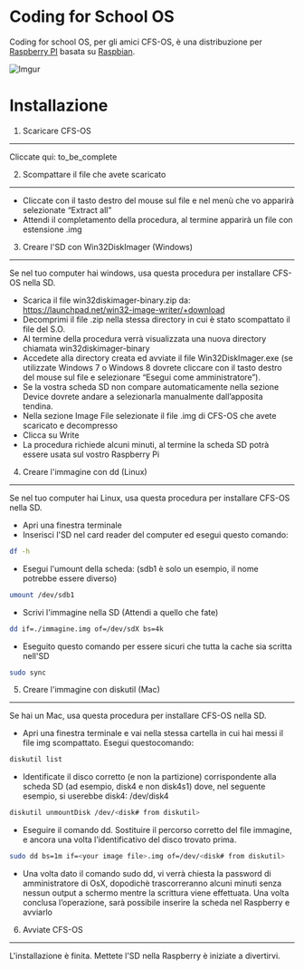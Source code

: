 Coding for School OS
===
Coding for school OS, per gli amici CFS-OS, è una distribuzione per [Raspberry PI](http://www.raspberrypi.org) basata su [Raspbian](http://www.raspbian.org).

![Imgur](http://i.imgur.com/vFVXEB7.png?1)

Installazione
===

1. Scaricare CFS-OS
---
Cliccate qui: to_be_complete

2. Scompattare il file che avete scaricato
---
* Cliccate con il tasto destro del mouse sul file e nel menù che vo apparirà selezionate “Extract all”
* Attendi il completamento della procedura, al termine apparirà un file con estensione .img

3. Creare l'SD con Win32DiskImager (Windows)
---
Se nel tuo computer hai windows, usa questa procedura per installare CFS-OS nella SD.

* Scarica il file win32diskimager-binary.zip da: https://launchpad.net/win32-image-writer/+download
* Decomprimi il file .zip nella stessa directory in cui è stato scompattato il file del S.O.
* Al termine della procedura verrà visualizzata una nuova directory chiamata win32diskimager-binary
* Accedete alla directory creata ed avviate il file Win32DiskImager.exe (se utilizzate
Windows 7 o Windows 8 dovrete cliccare con il tasto destro del mouse sul file e selezionare “Esegui come
amministratore”).
* Se la vostra scheda SD non compare automaticamente nella sezione Device dovrete andare a selezionarla
manualmente dall’apposita tendina.
* Nella sezione Image File selezionate il file .img di CFS-OS che avete scaricato e decompresso
* Clicca su Write
* La procedura richiede alcuni minuti, al termine la scheda SD potrà essere usata sul vostro Raspberry Pi 

4. Creare l'immagine con dd (Linux)
---
Se nel tuo computer hai Linux, usa questa procedura per installare CFS-OS nella SD.

* Apri una finestra terminale 
* Inserisci l'SD nel card reader del computer ed esegui questo comando:
```bash
df -h
```
*  Esegui l'umount della scheda: (sdb1 è solo un esempio, il nome potrebbe essere diverso)
```bash
umount /dev/sdb1
```
* Scrivi l'immagine nella SD (Attendi a quello che fate)
```bash
dd if=./immagine.img of=/dev/sdX bs=4k
```
* Eseguito questo comando per essere sicuri che tutta la cache sia scritta nell'SD
```bash
sudo sync
```

5. Creare l'immagine con diskutil (Mac)
---
Se hai un Mac, usa questa procedura per installare CFS-OS nella SD.

* Apri una finestra terminale e vai nella stessa cartella in cui hai messi il file img scompattato. Esegui questocomando:
```bash
diskutil list
```
* Identificate il disco corretto (e non la partizione) corrispondente alla scheda SD (ad esempio, disk4 e non disk4s1) dove, nel seguente esempio, si userebbe disk4: /dev/disk4
```bash
diskutil unmountDisk /dev/<disk# from diskutil>
```
* Eseguire il comando dd. Sostituire il percorso corretto del file immagine, e ancora una volta l’identificativo del disco trovato prima.
```bash
sudo dd bs=1m if=<your image file>.img of=/dev/<disk# from diskutil>
```
* Una volta dato il comando sudo dd, vi verrà chiesta la password di amministratore di OsX, dopodichè trascorreranno alcuni minuti senza nessun output a schermo mentre la scrittura viene effettuata. Una volta conclusa l’operazione, sarà possibile inserire la scheda nel Raspberry e avviarlo

6. Avviate CFS-OS
---
L'installazione è finita.
Mettete l'SD nella Raspberry è iniziate a divertirvi.
